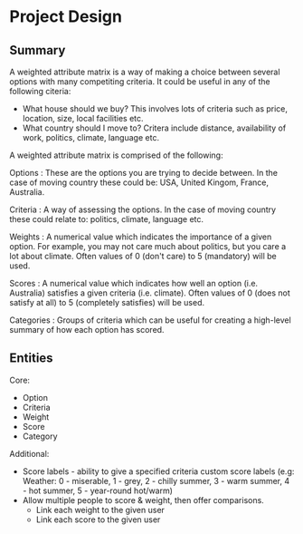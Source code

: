 Project Design
==============

Summary
-------

A weighted attribute matrix is a way of making a choice between
several options with many competiting criteria. It could be useful in
any of the following citeria:

  * What house should we buy? This involves lots of criteria such as
    price, location, size, local facilities etc.
  * What country should I move to? Critera include distance, availability of work,
    politics, climate, language etc.

A weighted attribute matrix is comprised of the following:

Options
:   These are the options you are trying to decide between. In the case of
    moving country these could be: USA, United Kingom, France, Australia.

Criteria
:   A way of assessing the options. In the case of
    moving country these could relate to: politics, climate, language etc.

Weights
:   A numerical value which indicates the importance of a given option.
    For example, you may not care much about politics, but you care a lot
    about climate. Often values of 0 (don't care) to 5 (mandatory) will be used.

Scores
:   A numerical value which indicates how well an option (i.e. Australia)
    satisfies a given criteria (i.e. climate). Often values of 0
    (does not satisfy at all) to 5 (completely satisfies) will be used.

Categories
:   Groups of criteria which can be useful for creating a high-level
    summary of how each option has scored.

Entities
--------

Core:

 * Option
 * Criteria
 * Weight
 * Score
 * Category

Additional:

 * Score labels - ability to give a specified criteria custom score labels
   (e.g: Weather: 0 - miserable, 1 - grey, 2 - chilly summer, 3 - warm summer,
   4 - hot summer, 5 - year-round hot/warm)
 * Allow multiple people to score & weight, then offer comparisons.
   * Link each weight to the given user
   * Link each score to the given user
